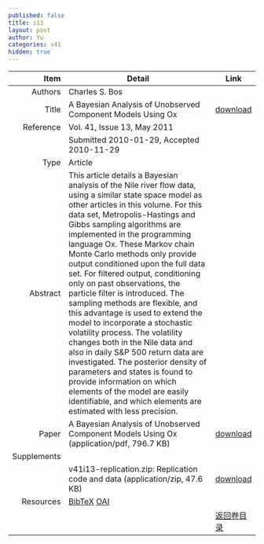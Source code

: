 ```yaml
---
published: false
title: i13
layout: post
author: Yu
categories: v41
hidden: true
---
```


| Item | Detail | Link |
|---:|---|---|
| Authors | Charles S. Bos| |
| Title |A Bayesian Analysis of Unobserved Component Models Using Ox | [download](http://www.jstatsoft.org/v41/i13/paper) |
| Reference |Vol. 41, Issue 13, May 2011 | |
| | Submitted 2010-01-29, Accepted 2010-11-29| | 
| Type | Article| |
| Abstract | This article details a Bayesian analysis of the Nile river flow data, using a similar state space model as other articles in this volume. For this data set, Metropolis-Hastings and Gibbs sampling algorithms are implemented in the programming language Ox. These Markov chain Monte Carlo methods only provide output conditioned upon the full data set. For filtered output, conditioning only on past observations, the particle filter is introduced. The sampling methods are flexible, and this advantage is used to extend the model to incorporate a stochastic volatility process. The volatility changes both in the Nile data and also in daily S&P 500 return data are investigated. The posterior density of parameters and states is found to provide information on which elements of the model are easily identifiable, and which elements are estimated with less precision.| |
| Paper | A Bayesian Analysis of Unobserved Component Models Using Ox  (application/pdf, 796.7 KB)| [download](http://www.jstatsoft.org/v41/i13/paper) |
| Supplements | | |
| |v41i13-replication.zip: Replication code and data  (application/zip, 47.6 KB)|  [download](http://www.jstatsoft.org/v41/i13/supp/1) |
| Resources | [BibTeX](http://www.jstatsoft.org/v41/i13/bibtex) [OAI](http://www.jstatsoft.org/oai?verb=GetRecord&identifier=oai.jstatsoft/v41/i13&prefix=oai_dc)| |
| |  | [返回卷目录]({{site.baseurl}}/volume/v41.html) |